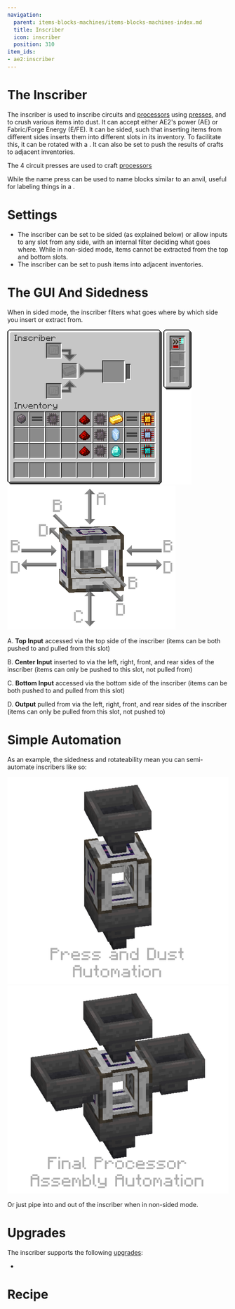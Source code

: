 ```yaml
---
navigation:
  parent: items-blocks-machines/items-blocks-machines-index.md
  title: Inscriber
  icon: inscriber
  position: 310
item_ids:
- ae2:inscriber
---
```


# The Inscriber

<BlockImage id="inscriber" scale="8" />

The inscriber is used to inscribe circuits and [processors](processors.md) using [presses](presses.md), and to crush various items into dust.
It can accept either AE2's power (AE) or Fabric/Forge Energy (E/FE). It can be sided, such that inserting items from different sides
inserts them into different slots in its inventory. To facilitate this, it can be rotated with a <ItemLink id="certus_quartz_wrench" />.
It can also be set to push the results of crafts to adjacent inventories.

The 4 circuit presses are used to craft [processors](processors.md)

<Row>
  <ItemImage id="silicon_press" scale="4" />

  <ItemImage id="logic_processor_press" scale="4" />

  <ItemImage id="calculation_processor_press" scale="4" />

  <ItemImage id="engineering_processor_press" scale="4" />
</Row>

While the name press can be used to name blocks similar to an anvil, useful for labeling things in a <ItemLink id="pattern_access_terminal" />.

<ItemImage id="name_press" scale="4" />

# Settings

*   The inscriber can be set to be sided (as explained below) or allow inputs to any slot from any side, with an internal filter deciding
    what goes where. While in non-sided mode, items cannot be extracted from the top and bottom slots.
*   The inscriber can be set to push items into adjacent inventories.

# The GUI And Sidedness

When in sided mode, the inscriber filters what goes where by which side you insert or extract from.

![Inscriber GUI](../assets/diagrams/inscriber_gui.png) ![Inscriber Sides](../assets/diagrams/inscriber_sides.png)

A. **Top Input** accessed via the top side of the inscriber (items can be both pushed to and pulled from this slot)

B. **Center Input** inserted to via the left, right, front, and rear sides of the inscriber (items can only be pushed to this slot, not pulled from)

C. **Bottom Input** accessed via the bottom side of the inscriber (items can be both pushed to and pulled from this slot)

D. **Output** pulled from via the left, right, front, and rear sides of the inscriber (items can only be pulled from this slot, not pushed to)

# Simple Automation

As an example, the sidedness and rotateability mean you can semi-automate inscribers like so:

![Press and Dust Automation](../assets/assemblies/inscriber_hopper_1.png) ![Final Processor Assembly Automation](../assets/assemblies/inscriber_hopper_2.png)

Or just pipe into and out of the inscriber when in non-sided mode.

# Upgrades

The inscriber supports the following [upgrades](upgrade_cards.md):

*   <ItemLink id="speed_card" />

# Recipe

<RecipeFor id="inscriber" />

